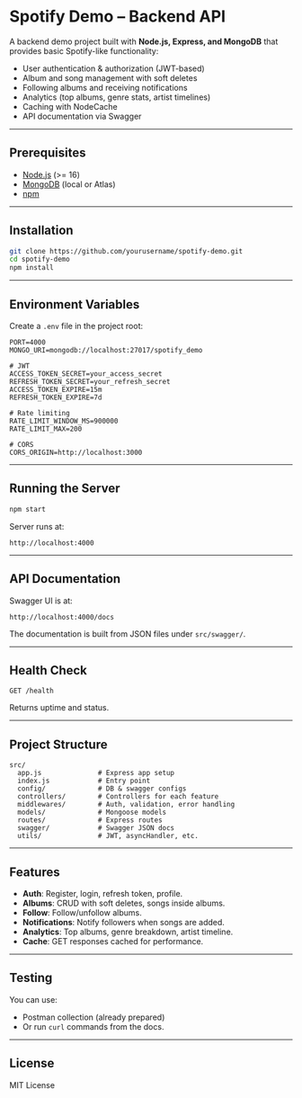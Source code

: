 # Spotify Demo – Backend API

A backend demo project built with **Node.js, Express, and MongoDB** that provides basic Spotify-like functionality:

- User authentication & authorization (JWT-based)
- Album and song management with soft deletes
- Following albums and receiving notifications
- Analytics (top albums, genre stats, artist timelines)
- Caching with NodeCache
- API documentation via Swagger

---

## Prerequisites

- [Node.js](https://nodejs.org/) (>= 16)
- [MongoDB](https://www.mongodb.com/) (local or Atlas)
- [npm](https://www.npmjs.com/)

---

## Installation

```bash
git clone https://github.com/yourusername/spotify-demo.git
cd spotify-demo
npm install
```

---

## Environment Variables

Create a `.env` file in the project root:

```env
PORT=4000
MONGO_URI=mongodb://localhost:27017/spotify_demo

# JWT
ACCESS_TOKEN_SECRET=your_access_secret
REFRESH_TOKEN_SECRET=your_refresh_secret
ACCESS_TOKEN_EXPIRE=15m
REFRESH_TOKEN_EXPIRE=7d

# Rate limiting
RATE_LIMIT_WINDOW_MS=900000
RATE_LIMIT_MAX=200

# CORS
CORS_ORIGIN=http://localhost:3000
```

---

## Running the Server

```bash
npm start
```

Server runs at:

```
http://localhost:4000
```

---

## API Documentation

Swagger UI is at:

```
http://localhost:4000/docs
```

The documentation is built from JSON files under `src/swagger/`.

---

## Health Check

```
GET /health
```

Returns uptime and status.

---

## Project Structure

```
src/
  app.js              # Express app setup
  index.js            # Entry point
  config/             # DB & swagger configs
  controllers/        # Controllers for each feature
  middlewares/        # Auth, validation, error handling
  models/             # Mongoose models
  routes/             # Express routes
  swagger/            # Swagger JSON docs
  utils/              # JWT, asyncHandler, etc.
```

---

## Features

- **Auth**: Register, login, refresh token, profile.
- **Albums**: CRUD with soft deletes, songs inside albums.
- **Follow**: Follow/unfollow albums.
- **Notifications**: Notify followers when songs are added.
- **Analytics**: Top albums, genre breakdown, artist timeline.
- **Cache**: GET responses cached for performance.

---

## Testing

You can use:
- Postman collection (already prepared)  
- Or run `curl` commands from the docs.

---

## License

MIT License